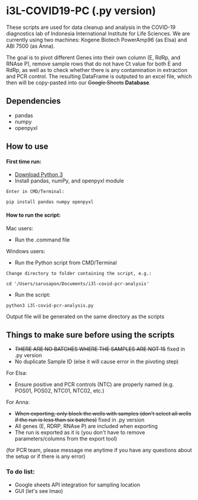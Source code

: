 # i3L-COVID19-PC (.py version)
These scripts are used for data cleanup and analysis in the COVID-19 diagnostics lab of Indonesia International Institute for Life Sciences. We are currently using two machines: Kogene Biotech PowerAmp96 (as Elsa) and ABI 7500 (as Anna).

The goal is to pivot different Genes into their own column (E, RdRp, and RNAse P), remove sample rows that do not have Ct value for both E and RdRp, as well as to check whether there is any contamination in extraction and PCR control. The resulting DataFrame is outputed to an excel file, which then will be copy-pasted into our ~~Google Sheets~~ **Database**.


## Dependencies
* pandas
* numpy
* openpyxl



## How to use


#### First time run:
* [Download Python 3](https://www.python.org/downloads/)
* Install pandas, numPy, and openpyxl module
```
Enter in CMD/Terminal:
 
pip install pandas numpy openpyxl
 ```


#### How to run the script:
Mac users:
* Run the .command file

Windows users:
* Run the Python script from CMD/Terminal
 ```
 Change directory to folder containing the script, e.g.:
 
 cd '/Users/sarusapon/Documents/i3l-covid-pcr-analysis'
 ```
 * Run the script:
 ```
 python3 i3l-covid-pcr-analysis.py
 ```

Output file will be generated on the same directory as the scripts


## Things to make sure before using the scripts


* ~~THERE ARE NO BATCHES WHERE THE SAMPLES ARE NOT 15~~ fixed in .py version
* No duplicate Sample ID (else it will cause error in the pivoting step)

For Elsa:
* Ensure positive and PCR controls (NTC) are properly named (e.g. POS01, POS02, NTC01, NTC02, etc.)

For Anna:
* ~~When exporting, only block the wells with samples (don't select all wells if the run is less than six batches)~~ fixed in .py version
* All genes (E, RDRP, RNAse P) are included when exporting
* The run is exported as it is (you don't have to remove parameters/columns from the export tool)


(for PCR team, please message me anytime if you have any questions about the setup or if there is any error)


### To do list:
* Google sheets API integration for sampling location
* GUI (let's see lmao)
